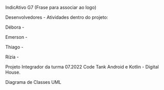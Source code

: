 IndicAtivo G7
(Frase para associar ao logo)

Desenvolvedores - Atividades dentro do projeto:

Débora - 

Emerson - 

Thiago - 

Rízia - 


Projeto Integrador da turma 07.2022 Code Tank Android e Kotlin - Digital House. 

Diagrama de Classes UML
